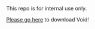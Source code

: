 This repo is for internal use only.

[Please go here](https://voideditor.com/download-beta) to download Void!

